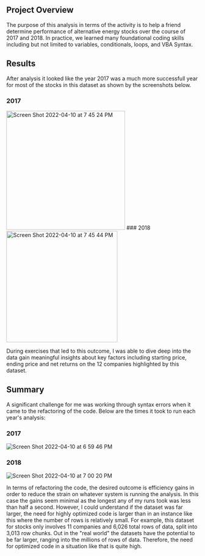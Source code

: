 ## Project Overview

The purpose of this analysis in terms of the activity is to help a friend determine performance of alternative energy stocks over the course of 2017 and 2018. In practice, we learned many foundational coding skills including but not limited to variables, conditionals, loops, and VBA Syntax. 

## Results

After analysis it looked like the year 2017 was a much more successfull year for most of the stocks in this dataset as shown by the screenshots below.

### 2017
<img width="311" alt="Screen Shot 2022-04-10 at 7 45 24 PM" src="https://user-images.githubusercontent.com/23485764/162660969-5635977d-a881-43fd-a3ea-240023409855.png">
### 2018
<img width="291" alt="Screen Shot 2022-04-10 at 7 45 44 PM" src="https://user-images.githubusercontent.com/23485764/162660971-95623c3e-cddb-48aa-b1bd-9ec37f4903d9.png">

During exercises that led to this outcome, I was able to dive deep into the data gain meaningful insights about key factors including starting price, ending price and net returns on the 12 companies highlighted by this dataset.  

## Summary

A significant challenge for me was working through syntax errors when it came to the refactoring of the code. Below are the times it took to run each year's analysis:

### 2017
![Screen Shot 2022-04-10 at 6 59 46 PM](https://user-images.githubusercontent.com/23485764/162661268-9121534a-9e8f-4a78-810e-87bf85f75e3d.png)

### 2018
![Screen Shot 2022-04-10 at 7 00 20 PM](https://user-images.githubusercontent.com/23485764/162661295-b97d5f37-42ef-4ed2-8f66-2b5bfb73eebe.png)

In terms of refactoring the code, the desired outcome is efficiency gains in order to reduce the strain on whatever system is running the analysis. In this case the gains seem minimal as the longest any of my runs took was less than half a second. However, I could understand if the dataset was far larger, the need for highly optimized code is larger than in an instance like this where the number of rows is relatively small. For example, this dataset for stocks only involves 11 companies and 6,026 total rows of data, split into 3,013 row chunks. Out in the "real world" the datasets have the potential to be far larger, ranging into the millions of rows of data. Therefore, the need for optimized code in a situation like that is quite high.
